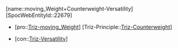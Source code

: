﻿---
type: TrizContradiction
aliases:
- moving_Weight+Counterweight-Versatility
license: CC BY-SA 4.0
copyright: https://github.com/SpocWeb
IsDeleted: false
IsReadOnly: false
Confidential: public
tags: 
- Triz/Contradiction
---
[name::moving_Weight+Counterweight-Versatility]
[SpocWebEntityId::22679]
+ [pro::[Triz-moving_Weight](tech/Triz/Parameter/Triz-moving_Weight.md)]
[Triz-Principle::[Triz-Counterweight](tech/Triz/Principle/Triz-Counterweight.md)]
- [con::[Triz-Versatility](tech/Triz/Parameter/Triz-Versatility.md)]

